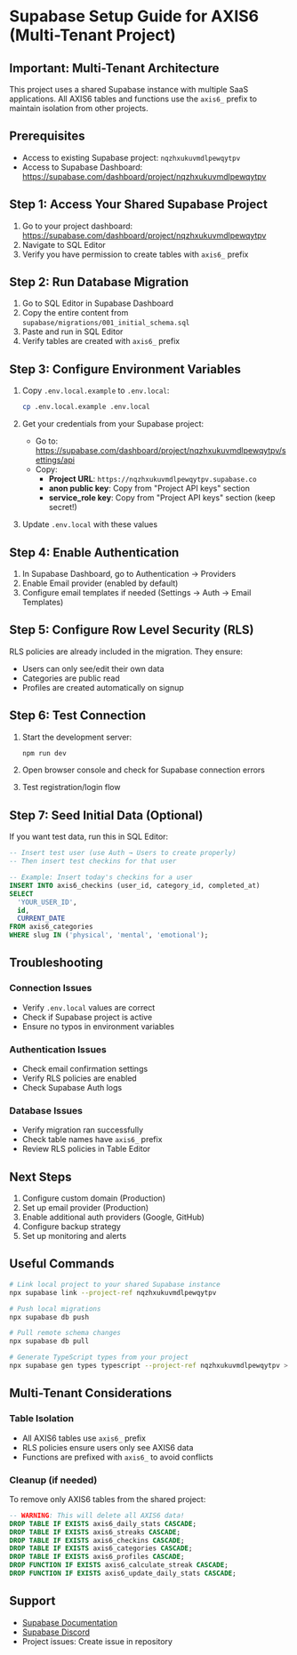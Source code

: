 # Supabase Setup Guide for AXIS6 (Multi-Tenant Project)

## Important: Multi-Tenant Architecture
This project uses a shared Supabase instance with multiple SaaS applications. All AXIS6 tables and functions use the `axis6_` prefix to maintain isolation from other projects.

## Prerequisites
- Access to existing Supabase project: `nqzhxukuvmdlpewqytpv`
- Access to Supabase Dashboard: https://supabase.com/dashboard/project/nqzhxukuvmdlpewqytpv

## Step 1: Access Your Shared Supabase Project

1. Go to your project dashboard: https://supabase.com/dashboard/project/nqzhxukuvmdlpewqytpv
2. Navigate to SQL Editor
3. Verify you have permission to create tables with `axis6_` prefix

## Step 2: Run Database Migration

1. Go to SQL Editor in Supabase Dashboard
2. Copy the entire content from `supabase/migrations/001_initial_schema.sql`
3. Paste and run in SQL Editor
4. Verify tables are created with `axis6_` prefix

## Step 3: Configure Environment Variables

1. Copy `.env.local.example` to `.env.local`:
   ```bash
   cp .env.local.example .env.local
   ```

2. Get your credentials from your Supabase project:
   - Go to: https://supabase.com/dashboard/project/nqzhxukuvmdlpewqytpv/settings/api
   - Copy:
     - **Project URL**: `https://nqzhxukuvmdlpewqytpv.supabase.co`
     - **anon public key**: Copy from "Project API keys" section
     - **service_role key**: Copy from "Project API keys" section (keep secret!)

3. Update `.env.local` with these values

## Step 4: Enable Authentication

1. In Supabase Dashboard, go to Authentication → Providers
2. Enable Email provider (enabled by default)
3. Configure email templates if needed (Settings → Auth → Email Templates)

## Step 5: Configure Row Level Security (RLS)

RLS policies are already included in the migration. They ensure:
- Users can only see/edit their own data
- Categories are public read
- Profiles are created automatically on signup

## Step 6: Test Connection

1. Start the development server:
   ```bash
   npm run dev
   ```

2. Open browser console and check for Supabase connection errors
3. Test registration/login flow

## Step 7: Seed Initial Data (Optional)

If you want test data, run this in SQL Editor:

```sql
-- Insert test user (use Auth → Users to create properly)
-- Then insert test checkins for that user

-- Example: Insert today's checkins for a user
INSERT INTO axis6_checkins (user_id, category_id, completed_at)
SELECT 
  'YOUR_USER_ID',
  id,
  CURRENT_DATE
FROM axis6_categories
WHERE slug IN ('physical', 'mental', 'emotional');
```

## Troubleshooting

### Connection Issues
- Verify `.env.local` values are correct
- Check if Supabase project is active
- Ensure no typos in environment variables

### Authentication Issues
- Check email confirmation settings
- Verify RLS policies are enabled
- Check Supabase Auth logs

### Database Issues
- Verify migration ran successfully
- Check table names have `axis6_` prefix
- Review RLS policies in Table Editor

## Next Steps

1. Configure custom domain (Production)
2. Set up email provider (Production)
3. Enable additional auth providers (Google, GitHub)
4. Configure backup strategy
5. Set up monitoring and alerts

## Useful Commands

```bash
# Link local project to your shared Supabase instance
npx supabase link --project-ref nqzhxukuvmdlpewqytpv

# Push local migrations
npx supabase db push

# Pull remote schema changes
npx supabase db pull

# Generate TypeScript types from your project
npx supabase gen types typescript --project-ref nqzhxukuvmdlpewqytpv > lib/supabase/types.ts
```

## Multi-Tenant Considerations

### Table Isolation
- All AXIS6 tables use `axis6_` prefix
- RLS policies ensure users only see AXIS6 data
- Functions are prefixed with `axis6_` to avoid conflicts

### Cleanup (if needed)
To remove only AXIS6 tables from the shared project:
```sql
-- WARNING: This will delete all AXIS6 data!
DROP TABLE IF EXISTS axis6_daily_stats CASCADE;
DROP TABLE IF EXISTS axis6_streaks CASCADE;
DROP TABLE IF EXISTS axis6_checkins CASCADE;
DROP TABLE IF EXISTS axis6_categories CASCADE;
DROP TABLE IF EXISTS axis6_profiles CASCADE;
DROP FUNCTION IF EXISTS axis6_calculate_streak CASCADE;
DROP FUNCTION IF EXISTS axis6_update_daily_stats CASCADE;
```

## Support

- [Supabase Documentation](https://supabase.com/docs)
- [Supabase Discord](https://discord.supabase.com)
- Project issues: Create issue in repository